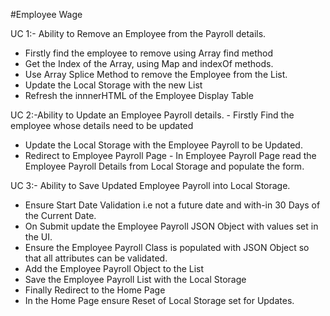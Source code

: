 #Employee Wage

UC 1:- Ability to Remove an Employee
from the Payroll details.
- Firstly find the employee to remove using Array find method
- Get the Index of the Array, using Map and indexOf methods.
- Use Array Splice Method to remove the Employee from the
List.
- Update the Local Storage with the new List
- Refresh the innnerHTML of the Employee Display Table

UC 2:-Ability to Update an Employee
Payroll details. - Firstly Find the employee whose details need to be
updated
- Update the Local Storage with the Employee Payroll to
be Updated.
- Redirect to Employee Payroll Page - In Employee Payroll Page read the Employee Payroll
  Details from Local Storage and populate the form.


UC 3:- Ability to Save Updated Employee
Payroll into Local Storage.
- Ensure Start Date Validation i.e not a future date and with-in
30 Days of the Current Date.
- On Submit update the Employee Payroll JSON Object with
values set in the UI.
- Ensure the Employee Payroll Class is populated with JSON
Object so that all attributes can be validated.
- Add the Employee Payroll Object to the List
- Save the Employee Payroll List with the Local Storage
- Finally Redirect to the Home Page
- In the Home Page ensure Reset of Local Storage set for
Updates.
